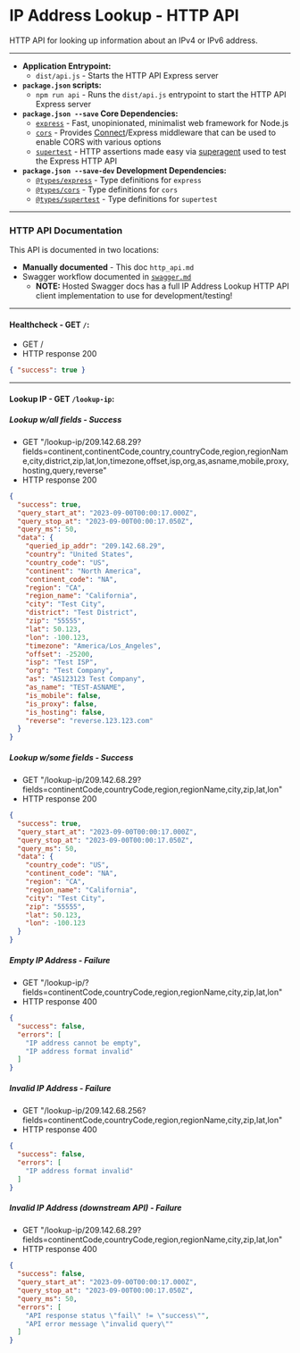 # IP Address Lookup - HTTP API

HTTP API for looking up information about an IPv4 or IPv6 address.

---

* **Application Entrypoint:**
    - `dist/api.js` - Starts the HTTP API Express server
* **`package.json` scripts:**
    - `npm run api` - Runs the `dist/api.js` entrypoint to start the HTTP API Express server
* **`package.json --save` Core Dependencies:**
    - [`express`](https://expressjs.com/) - Fast, unopinionated, minimalist web framework for Node.js
    - [`cors`](https://github.com/expressjs/cors) - Provides [Connect](https://github.com/senchalabs/connect)/Express middleware that can be used to enable CORS with various options
    - [`supertest`](https://github.com/ladjs/supertest) - HTTP assertions made easy via [superagent](https://github.com/ladjs/superagent) used to test the Express HTTP API
* **`package.json --save-dev` Development Dependencies:**
    - [`@types/express`](https://www.npmjs.com/package/@types/express) - Type definitions for `express`
    - [`@types/cors`](https://www.npmjs.com/package/@types/cors) - Type definitions for `cors`
    - [`@types/supertest`](https://www.npmjs.com/package/@types/supertest) - Type definitions for `supertest`

---

### HTTP API Documentation

This API is documented in two locations:

* **Manually documented** - This doc `http_api.md`
* Swagger workflow documented in [`swagger.md`](./swagger.md)
  - **NOTE:** Hosted Swagger docs has a full IP Address Lookup HTTP API client implementation to use for development/testing!

---

#### Healthcheck - GET `/`:

* GET /
* HTTP response 200

```json
{ "success": true }
```

---

#### Lookup IP - GET `/lookup-ip`:

##### Lookup w/all fields - Success

* GET "/lookup-ip/209.142.68.29?fields=continent,continentCode,country,countryCode,region,regionName,city,district,zip,lat,lon,timezone,offset,isp,org,as,asname,mobile,proxy,hosting,query,reverse"
* HTTP response 200

```json
{
  "success": true,
  "query_start_at": "2023-09-00T00:00:17.000Z",
  "query_stop_at": "2023-09-00T00:00:17.050Z",
  "query_ms": 50,
  "data": {
    "queried_ip_addr": "209.142.68.29",
    "country": "United States",
    "country_code": "US",
    "continent": "North America",
    "continent_code": "NA",
    "region": "CA",
    "region_name": "California",
    "city": "Test City",
    "district": "Test District",
    "zip": "55555",
    "lat": 50.123,
    "lon": -100.123,
    "timezone": "America/Los_Angeles",
    "offset": -25200,
    "isp": "Test ISP",
    "org": "Test Company",
    "as": "AS123123 Test Company",
    "as_name": "TEST-ASNAME",
    "is_mobile": false,
    "is_proxy": false,
    "is_hosting": false,
    "reverse": "reverse.123.123.com"
  }
}
```


##### Lookup w/some fields - Success

* GET "/lookup-ip/209.142.68.29?fields=continentCode,countryCode,region,regionName,city,zip,lat,lon"
* HTTP response 200

```json
{
  "success": true,
  "query_start_at": "2023-09-00T00:00:17.000Z",
  "query_stop_at": "2023-09-00T00:00:17.050Z",
  "query_ms": 50,
  "data": {
    "country_code": "US",
    "continent_code": "NA",
    "region": "CA",
    "region_name": "California",
    "city": "Test City",
    "zip": "55555",
    "lat": 50.123,
    "lon": -100.123
  }
}
```


##### Empty IP Address - Failure

* GET "/lookup-ip/?fields=continentCode,countryCode,region,regionName,city,zip,lat,lon"
* HTTP response 400

```json
{
  "success": false,
  "errors": [
    "IP address cannot be empty",
    "IP address format invalid"
  ]
}
```


##### Invalid IP Address - Failure

* GET "/lookup-ip/209.142.68.256?fields=continentCode,countryCode,region,regionName,city,zip,lat,lon"
* HTTP response 400

```json
{
  "success": false,
  "errors": [
    "IP address format invalid"
  ]
}
```


##### Invalid IP Address (downstream API) - Failure

* GET "/lookup-ip/209.142.68.29?fields=continentCode,countryCode,region,regionName,city,zip,lat,lon"
* HTTP response 400

```json
{
  "success": false,
  "query_start_at": "2023-09-00T00:00:17.000Z",
  "query_stop_at": "2023-09-00T00:00:17.050Z",
  "query_ms": 50,
  "errors": [
    "API response status \"fail\" != \"success\"",
    "API error message \"invalid query\""
  ]
}
```
